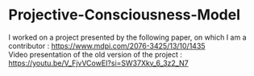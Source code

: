 # Projective-Consciousness-Model

I worked on a project presented by the following paper, on which I am a contributor : https://www.mdpi.com/2076-3425/13/10/1435  
Video presentation of the old version of the project : https://youtu.be/V_FjvVCowEI?si=SW37Xkv_6_3z2_N7
